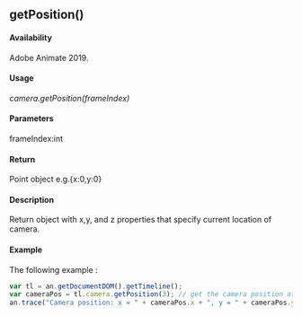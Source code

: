 ## getPosition()

#### Availability

Adobe Animate 2019.

#### Usage

*camera.getPosition(frameIndex)*

#### Parameters

frameIndex:int

#### Return

Point object
e.g.{x:0,y:0}

#### Description

Return object with x,y, and z properties that specify current location of camera. 

#### Example

The following example :

```javascript
var tl = an.getDocumentDOM().getTimeline();
var cameraPos = tl.camera.getPosition(3); // get the camera position at 4th frame in timeline
an.trace("Camera position: x = " + cameraPos.x + ", y = " + cameraPos.y);

```


